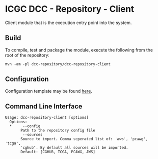 # ICGC DCC - Repository - Client

Client module that is the execution entry point into the system.

## Build

To compile, test and package the module, execute the following from the root of the repository:

```shell
mvn -am -pl dcc-repository/dcc-repository-client
```

## Configuration

Configuration template may be found [here](src/main/conf).

## Command Line Interface

```
Usage: dcc-repository-client [options]
  Options:
  *     --config
       Path to the repository config file
        --sources
       Source to import. Comma seperated list of: 'aws', 'pcawg', 'tcga',
       'cghub'. By default all sources will be imported.
       Default: [CGHUB, TCGA, PCAWG, AWS]
```
